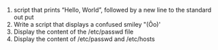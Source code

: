 1. script that prints “Hello, World”, followed by a new line to the standard out   put
2. Write a script that displays a confused smiley "(Ôo)'
3. Display the content of the /etc/passwd file
4. Display the content of /etc/passwd and /etc/hosts
